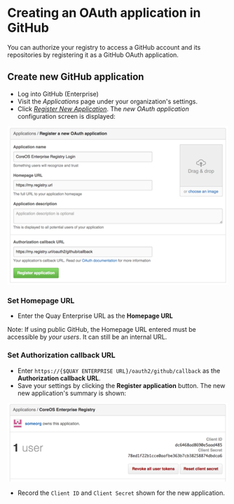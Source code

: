 # Creating an OAuth application in GitHub

You can authorize your registry to access a GitHub account and its repositories by registering it as a GitHub OAuth application.

## Create new GitHub application

* Log into GitHub (Enterprise)
* Visit the *Applications* page under your organization's settings.
* Click [*Register New Application*](https://github.com/settings/applications/new). The *new OAuth application* configuration screen is displayed:

<img src="img/register-app.png" class="image-center"/>

### Set Homepage URL

* Enter the Quay Enterprise URL as the **Homepage URL**

Note: If using public GitHub, the Homepage URL entered must be accessible by *your users*. It can still be an internal URL.

### Set Authorization callback URL

* Enter `https://{$QUAY ENTERPRISE URL}/oauth2/github/callback` as the **Authorization callback URL**.
* Save your settings by clicking the **Register application** button. The new new application's summary is shown:

<img src="img/view-app.png" class="image-center"/>

* Record the `Client ID` and `Client Secret` shown for the new application.
